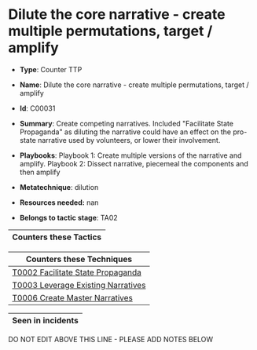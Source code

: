 # Dilute the core narrative - create multiple permutations, target / amplify

* **Type**: Counter TTP

* **Name**: Dilute the core narrative - create multiple permutations, target / amplify

* **Id**: C00031

* **Summary**: Create competing narratives. Included "Facilitate State Propaganda" as diluting the narrative could have an effect on the pro-state narrative used by volunteers, or lower their involvement.

* **Playbooks**: Playbook 1: Create multiple versions of the narrative and amplify. 
Playbook 2: Dissect narrative, piecemeal the components and then amplify

* **Metatechnique**: dilution

* **Resources needed:** nan

* **Belongs to tactic stage**: TA02


| Counters these Tactics |
| ---------------------- |



| Counters these Techniques |
| ------------------------- |
| [T0002 Facilitate State Propaganda](../techniques/T0002.md) |
| [T0003 Leverage Existing Narratives](../techniques/T0003.md) |
| [T0006 Create Master Narratives](../techniques/T0006.md) |



| Seen in incidents |
| ----------------- |


DO NOT EDIT ABOVE THIS LINE - PLEASE ADD NOTES BELOW